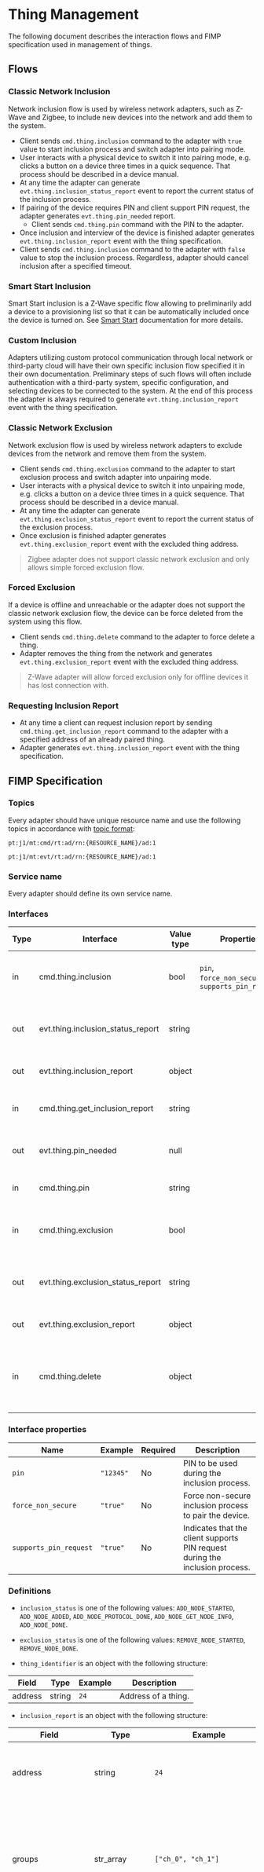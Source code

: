 # Thing Management

The following document describes the interaction flows and FIMP specification used in management of things.

## Flows

### Classic Network Inclusion

Network inclusion flow is used by wireless network adapters, such as Z-Wave and Zigbee, to include new devices into the network and add them to the system.

* Client sends `cmd.thing.inclusion` command to the adapter with `true` value to start inclusion process and switch adapter into pairing mode.
* User interacts with a physical device to switch it into pairing mode, e.g. clicks a button on a device three times in a quick sequence.
  That process should be described in a device manual.
* At any time the adapter can generate `evt.thing.inclusion_status_report` event to report the current status of the inclusion process.
* If pairing of the device requires PIN and client support PIN request, the adapter generates `evt.thing.pin_needed` report.
    * Client sends `cmd.thing.pin` command with the PIN to the adapter.
* Once inclusion and interview of the device is finished adapter generates `evt.thing.inclusion_report` event with the thing specification.
* Client sends `cmd.thing.inclusion` command to the adapter with `false` value to stop the inclusion process. Regardless, adapter should cancel inclusion after a specified timeout.

### Smart Start Inclusion

Smart Start inclusion is a Z-Wave specific flow allowing to preliminarily add a device to a provisioning list so that it can be automatically included once the device is turned on.
See [Smart Start](/adapter/zwave_smart_start.md) documentation for more details.

### Custom Inclusion

Adapters utilizing custom protocol communication through local network or third-party cloud will have their own specific inclusion flow specified it in their own documentation.
Preliminary steps of such flows will often include authentication with a third-party system, specific configuration, and selecting devices to be connected to the system.
At the end of this process the adapter is always required to generate `evt.thing.inclusion_report` event with the thing specification.

### Classic Network Exclusion

Network exclusion flow is used by wireless network adapters to exclude devices from the network and remove them from the system.

* Client sends `cmd.thing.exclusion` command to the adapter to start exclusion process and switch adapter into unpairing mode.
* User interacts with a physical device to switch it into unpairing mode, e.g. clicks a button on a device three times in a quick sequence.
  That process should be described in a device manual.
* At any time the adapter can generate `evt.thing.exclusion_status_report` event to report the current status of the exclusion process.
* Once exclusion is finished adapter generates `evt.thing.exclusion_report` event with the excluded thing address.

> Zigbee adapter does not support classic network exclusion and only allows simple forced exclusion flow.

### Forced Exclusion

If a device is offline and unreachable or the adapter does not support the classic network exclusion flow, the device can be force deleted from the system using this flow.

* Client sends `cmd.thing.delete` command to the adapter to force delete a thing.
* Adapter removes the thing from the network and generates `evt.thing.exclusion_report` event with the excluded thing address.

> Z-Wave adapter will allow forced exclusion only for offline devices it has lost connection with.

### Requesting Inclusion Report

* At any time a client can request inclusion report by sending `cmd.thing.get_inclusion_report` command to the adapter with a specified address of an already paired thing.
* Adapter generates `evt.thing.inclusion_report` event with the thing specification.

## FIMP Specification

### Topics

Every adapter should have unique resource name and use the following topics in accordance with [topic format](/fimp/topic_format.md):

`pt:j1/mt:cmd/rt:ad/rn:{RESOURCE_NAME}/ad:1`

`pt:j1/mt:evt/rt:ad/rn:{RESOURCE_NAME}/ad:1`

### Service name

Every adapter should define its own service name.

### Interfaces

| Type | Interface                         | Value type | Properties                                        | Description                                                                                                                 |
|------|-----------------------------------|------------|---------------------------------------------------|-----------------------------------------------------------------------------------------------------------------------------|
| in   | cmd.thing.inclusion               | bool       | `pin`, `force_non_secure`, `supports_pin_request` | For `true` starts and for `false` stops a thing inclusion process.                                                          |                         
| out  | evt.thing.inclusion_status_report | string     |                                                   | Returns stage of the ongoing inclusion process, see [`inclusion_status`](#definitions).                                     |
| out  | evt.thing.inclusion_report        | object     |                                                   | Reports thing specification, see [`inclusion_report`](#definitions).                                                        |
| in   | cmd.thing.get_inclusion_report    | string     |                                                   | Requests inclusion report for the provided thing address.                                                                   |
| out  | evt.thing.pin_needed              | null       |                                                   | Informs that PIN is required to continue a thing inclusion.                                                                 |
| in   | cmd.thing.pin                     | string     |                                                   | Provides PIN required for a thing inclusion.                                                                                |
| in   | cmd.thing.exclusion               | bool       |                                                   | For `true` starts and for `false` stops a thing exclusion process.                                                          | 
| out  | evt.thing.exclusion_status_report | string     |                                                   | Returns stage of the ongoing exclusion process,  see [`exclusion_status`](#definitions).                                    |
| out  | evt.thing.exclusion_report        | object     |                                                   | Reports thing exclusion, see [`thing_identifier`](#definitions).                                                            |
| in   | cmd.thing.delete                  | object     |                                                   | Requests thing deletion if device is offline or exclusion process is not supported, see [`thing_identifier`](#definitions). |

### Interface properties

| Name                   | Example   | Required | Description                                                                  |
|------------------------|-----------|----------|------------------------------------------------------------------------------|
| `pin`                  | `"12345"` | No       | PIN to be used during the inclusion process.                                 |
| `force_non_secure`     | `"true"`  | No       | Force non-secure inclusion process to pair the device.                       |
| `supports_pin_request` | `"true"`  | No       | Indicates that the client supports PIN request during the inclusion process. |

### Definitions

* `inclusion_status` is one of the following values: `ADD_NODE_STARTED`, `ADD_NODE_ADDED`, `ADD_NODE_PROTOCOL_DONE`, `ADD_NODE_GET_NODE_INFO`, `ADD_NODE_DONE`.

* `exclusion_status` is one of the following values:  `REMOVE_NODE_STARTED`, `REMOVE_NODE_DONE`.

* `thing_identifier` is an object with the following structure:

| Field   | Type   | Example | Description         |
|---------|--------|---------|---------------------|
| address | string | `24`    | Address of a thing. |

* `inclusion_report` is an object with the following structure:

| Field               | Type        | Example                        | Description                                                                                                                                                                              |
|---------------------|-------------|--------------------------------|------------------------------------------------------------------------------------------------------------------------------------------------------------------------------------------|
| address             | string      | `24`                           | An arbitrary unique identifier of the thing within the adapter, equal to node ID in Z-Wave and UID in Zigbee.                                                                            |
| groups              | str_array   | `["ch_0", "ch_1"]`             | Groups are used to link multiple services into one logical group. Each group is effectively a separate device within a single thing, equal to channels in Z-Wave or endpoints in Zigbee. |
| services            | object      | `[{"name":"out_bin_switch"}]`  | An array of [`service_definition`](#definitions) objects for all services provided by the thing.                                                                                         |
| product_name        | string      | `"Fibaro Double Switch"`       | Optional initial human-readable name of the device as shown to the user. If empty falls back to product hash.                                                                            |
| product_hash        | string      | `"zw_134_3_116"`               | Product hash is a unique identifier of the product consisting of joined adapter, manufacturer and product identifiers.                                                                   |
| product_id          | string      | `"3_116"`                      | Name of identification of the model of the device.                                                                                                                                       |
| manufacturer_id     | string      | `"134"`                        | Name or identification of the manufacturer of the device.                                                                                                                                |
| device_id           | string      | `"123456-987654-4567-1234"`    | Optional unique identifier or serial number of the device.                                                                                                                               |
| hw_ver              | string      | `"1"`                          | Optional hardware version of the thing.                                                                                                                                                  |
| sw_ver              | string      | `"257"`                        | Optional software version of the thing.                                                                                                                                                  |
| comm_tech           | string      | `"zw"`                         | Technology used by the adapter to communicate with the device, one of `zw`, `zigbee`, `local_network`, `cloud` values.                                                                   |
| power_source        | string      | `"ac"`                         | Power source of the device. Possible values: "dc", "ac", "battery".                                                                                                                      |
| wakeup_interval     | int         | `3600`                         | Wakeup interval for battery powered devices in seconds.                                                                                                                                  |
| security            | string      | `"insecure"`                   | Level of communication security, either `insecure` or `secure`.                                                                                                                          |
| tech_specific_props | str_map     | `{"zw_lib_type": "3"}`         | Optional custom properties of the thing specific to the technology adapter.                                                                                                              |
| prop_set            | any_map_map | `{"set_a":{"prop_1":"val_1"}}` | Optional map of custom property sets of services specific to the technology adapter. These sets can be referenced from [`service_definition`](#definitions).                             |

* `service_definition` is an object with the following structure:

| Field        | Type      | Example                                          | Description                                                                                                                                              |
|--------------|-----------|--------------------------------------------------|----------------------------------------------------------------------------------------------------------------------------------------------------------|
| name         | string    | `"out_bin_switch"`                               | Name of the service, as specified in [device services](/device_services/device_services.md) documentation.                                               |
| address      | string    | `"/rt:dev/rn:zw/ad:1/sv:out_bin_switch/ad:21_0"` | An address of the service starting from a resource type segment. Service address segment should contain thing address and optional group identification. |
| groups       | str_array | `["ch_0"]`                                       | Groups to which the service belongs. It is recommended to never attach service to more than a single group.                                              |
| enabled      | bool      | `true`                                           | Indicates whether service is enabled or not.                                                                                                             |
| interfaces   | array     | `[{"msg_t":"evt.binary.report"}]`                | An array of [`interface_spec`](#definitions) objects for all interfaces provided by the service.                                                         |
| props        | any_map   | `{"sup_units": ["W"]}`                           | A map of service properties.                                                                                                                             |
| prop_set_ref | string    | `"set_a"`                                        | Reference to a property set defined in `prop_set`(#definitions). These are technology specific and for informational purpose only.                       |

* `interface_spec` is an object with the following structure:

| Field   | Type   | Example            | Description                                                                                                                           |
|---------|--------|--------------------|---------------------------------------------------------------------------------------------------------------------------------------|
| int_t   | string | `"out"`            | Type of the interface, either `in` for incoming messages or `out` for outgoing messages.                                              |
| msg_t   | string | `"evt.pd7.notify"` | Message type or in other words interface name, see [interface format](/fimp/message_format.md#interface-format) for more information. |
| val_t   | string | `"object"`         | Value type, see [value types ](/fimp/message_format.md#value-types) for more information.                                             |
| version | string | `"1"`              | Supported version of the protocol.                                                                                                    |

### Examples

* Example of a command to start network inclusion process:

```json
{
  "serv": "zwave-ad",
  "type": "cmd.thing.inclusion",
  "val_t": "bool",
  "val": true,
  "props": {
    "supports_pin_request": "true"
  },
  "tags": null,
  "src": "-",
  "ver": "1",
  "uid": "1e965f4c-07ee-4e3e-8c03-e61e9aa9192a",
  "topic": "pt:j1/mt:cmd/rt:ad/rn:zw/ad:1"
}
```

* Example of a command to stop an ongoing network inclusion process:

```json
{
  "serv": "zwave-ad",
  "type": "cmd.thing.inclusion",
  "val_t": "bool",
  "val": false,
  "props": null,
  "tags": null,
  "src": "-",
  "ver": "1",
  "uid": "1e965f4c-07ee-4e3e-8c03-e61e9aa9192a",
  "topic": "pt:j1/mt:cmd/rt:ad/rn:zw/ad:1"
}
```

* Example of an event indicating the need of providing a PIN to continue the inclusion process:

```json
{
  "serv": "zwave-ad",
  "type": "evt.thing.pin_needed",
  "val_t": "string",
  "val": null,
  "props": null,
  "tags": null,
  "src": "-",
  "ver": "1",
  "uid": "1e965f4c-07ee-4e3e-8c03-e61e9aa9192a",
  "topic": "pt:j1/mt:evt/rt:ad/rn:zw/ad:1"
}
```

* Example of a command providing a PIN required to continue the inclusion process:

```json
{
  "serv": "zwave-ad",
  "type": "cmd.thing.pin",
  "val_t": "string",
  "val": "12345",
  "props": null,
  "tags": null,
  "src": "-",
  "ver": "1",
  "uid": "1e965f4c-07ee-4e3e-8c03-e61e9aa9192a",
  "topic": "pt:j1/mt:cmd/rt:ad/rn:zw/ad:1"
}
```

* Example of an event indicating the current status of the inclusion process:

```json
{
  "serv": "zwave-ad",
  "type": "evt.thing.inclusion_status_report",
  "val_t": "null",
  "val": "ADD_NODE_GET_NODE_INFO",
  "props": null,
  "tags": null,
  "src": "-",
  "ver": "1",
  "uid": "1e965f4c-07ee-4e3e-8c03-e61e9aa9192a",
  "topic": "pt:j1/mt:evt/rt:ad/rn:zw/ad:1"
}
```

* Example of a thing inclusion report:

```json
{
  "serv": "zwave-ad",
  "type": "evt.thing.inclusion_report",
  "val_t": "object",
  "val": {
    "address": "21",
    "groups": [
      "ch_0"
    ],
    "product_name": "",
    "product_hash": "zw_134_3_116",
    "product_id": "3_116",
    "manufacturer_id": "134",
    "device_id": "",
    "hw_ver": "1",
    "sw_ver": "257",
    "comm_tech": "zw",
    "power_source": "ac",
    "wakeup_interval": -1,
    "security": "insecure",
    "services": [
      {
        "name": "out_bin_switch",
        "address": "/rt:dev/rn:zw/ad:1/sv:out_bin_switch/ad:21_0",
        "groups": [
          "ch_0"
        ],
        "enabled": true,
        "interfaces": [
          {
            "intf_t": "out",
            "msg_t": "evt.binary.report",
            "val_t": "bool",
            "ver": "1"
          },
          {
            "intf_t": "in",
            "msg_t": "cmd.binary.set",
            "val_t": "bool",
            "ver": "1"
          },
          {
            "intf_t": "in",
            "msg_t": "cmd.binary.get_report",
            "val_t": "null",
            "ver": "1"
          }
        ],
        "props": {
          "is_secure": false,
          "is_unsecure": true
        },
        "prop_set_ref": "nif_0"
      }
    ],
    "tech_specific_props": {
      "zw_lib_type": "3",
      "zw_product_id": "116",
      "zw_product_type": "3",
      "zw_protocol_ver": "1062",
      "zw_sleep_capable": "0"
    },
    "prop_set": {
      "nif_0": {
        "zw_generic_dev_class": "16",
        "zw_installer_icon": "1792",
        "zw_node_type": "0",
        "zw_plus_version": "1",
        "zw_role_type": "5",
        "zw_specific_dev_class": "1",
        "zw_supported_cc": []
      }
    }
  },
  "props": null,
  "tags": null,
  "src": "-",
  "ver": "1",
  "uid": "1e965f4c-07ee-4e3e-8c03-e61e9aa9192a",
  "topic": "pt:j1/mt:evt/rt:ad/rn:zw/ad:1"
}
```

* Example of a command requesting inclusion report for an already paired thing:

```json
{
  "serv": "zwave-ad",
  "type": "cmd.thing.get_inclusion_report",
  "val_t": "string",
  "val": "21",
  "props": null,
  "tags": null,
  "src": "-",
  "ver": "1",
  "uid": "1e965f4c-07ee-4e3e-8c03-e61e9aa9192a",
  "topic": "pt:j1/mt:cmd/rt:ad/rn:zw/ad:1"
}
```

* Example of a command to start network exclusion process:

```json
{
  "serv": "zwave-ad",
  "type": "cmd.thing.exclusion",
  "val_t": "bool",
  "val": true,
  "props": null,
  "tags": null,
  "src": "-",
  "ver": "1",
  "uid": "1e965f4c-07ee-4e3e-8c03-e61e9aa9192a",
  "topic": "pt:j1/mt:cmd/rt:ad/rn:zw/ad:1"
}
```

* Example of a command to stop an ongoing network exclusion process:

```json
{
  "serv": "zwave-ad",
  "type": "cmd.thing.exclusion",
  "val_t": "bool",
  "val": false,
  "props": null,
  "tags": null,
  "src": "-",
  "ver": "1",
  "uid": "1e965f4c-07ee-4e3e-8c03-e61e9aa9192a",
  "topic": "pt:j1/mt:cmd/rt:ad/rn:zw/ad:1"
}
```

* Example of an event confirming successful exclusion process:

```json
{
  "serv": "zwave-ad",
  "type": "evt.thing.exclusion_report",
  "val_t": "object",
  "val": {
    "address": "21"
  },
  "props": null,
  "tags": null,
  "src": "-",
  "ver": "1",
  "uid": "1e965f4c-07ee-4e3e-8c03-e61e9aa9192a",
  "topic": "pt:j1/mt:evt/rt:ad/rn:zw/ad:1"
}
```

* Example of an event confirming successful exclusion process:

```json
{
  "serv": "zigbee",
  "type": "cmd.thing.delete",
  "val_t": "object",
  "val": {
    "address": "21"
  },
  "props": null,
  "tags": null,
  "src": "-",
  "ver": "1",
  "uid": "1e965f4c-07ee-4e3e-8c03-e61e9aa9192a",
  "topic": "pt:j1/mt:cmd/rt:ad/rn:zigbee/ad:1"
}
```
